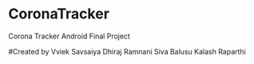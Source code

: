 # CoronaTracker
Corona Tracker Android Final Project


#Created by
Vviek Savsaiya
Dhiraj Ramnani
Siva Balusu
Kalash Raparthi
 
 


